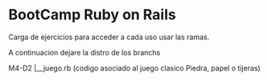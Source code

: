 # BootCamp Ruby on Rails
Carga de ejercicios para acceder a cada uso usar las ramas. 

A continuacion dejare la distro de los branchs

M4-D2 
|__juego.rb (codigo asociado al juego clasico Piedra, papel o tijeras)

